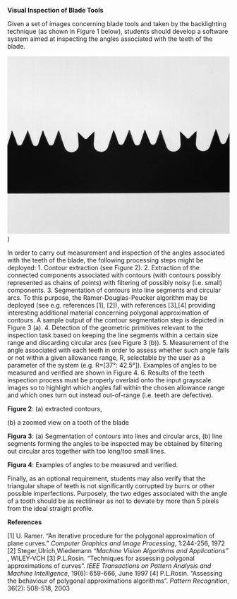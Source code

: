 **Visual Inspection of Blade Tools**

Given a set of images concerning blade tools and taken by the backlighting technique (as shown in Figure 1 below), students should develop a software system aimed at inspecting the angles associated with the teeth of the blade.

![Image Alt text](ProjectImages/saw_01.png "Figure 1"))


In order to carry out measurement and inspection of the angles associated with the teeth of the blade, the following processing steps might be deployed:
1\. Contour extraction (see Figure 2).
2\. Extraction of the connected components associated with contours (with contours possibly represented as chains of points) with filtering of possibly noisy (i.e. small) components.
3\. Segmentation of contours into line segments and circular arcs. To this purpose, the Ramer-Douglas-Peucker algorithm may be deployed (see e.g. references [1], [2]), with references [3],[4] providing interesting additional material concerning polygonal approximation of contours. A sample output of the contour segmentation step is depicted in Figure 3 (a).
4\. Detection of the geometric primitives relevant to the inspection task based on keeping the line segments within a certain size range and discarding circular arcs (see Figure 3 (b)).
5\. Measurement of the angle associated with each teeth in order to assess whether such angle falls or not within a given allowance range, R, selectable by the user as a parameter of the system (e.g. R=[37°: 42.5°]). Examples of angles to be measured and verified are shown in Figure 4.
6\. Results of the teeth inspection process must be properly overlaid onto the input grayscale images so to highlight which angles fall within the chosen allowance range and which ones turn out instead out-of-range (i.e. teeth are defective).

**Figure 2**: (a) extracted contours,

(b) a zoomed view on a tooth of the blade

**Figura 3**: (a) Segmentation of contours into lines and circular arcs, (b) line segments forming the angles to be inspected may be obtained by filtering out circular arcs together with too long/too small lines. 

**Figura 4**: Examples of angles to be measured and verified. 

Finally, as an optional requirement, students may also verify that the triangular shape of teeth is not significantly corrupted by burrs or other possible imperfections. Purposely, the two edges associated with the angle of a tooth should be as rectilinear as not to deviate by more than 5 pixels from the ideal straight profile.

**References**

[1] U. Ramer. “An iterative procedure for the polygonal approximation of plane curves.” *Computer Graphics and Image Processing*, 1:244-256, 1972
[2] Steger,Ulrich,Wiedemann *“Machine Vision Algorithms and Applications”* , WILEY-VCH 
[3] P.L.Rosin. “Techniques for assessing polygonal approximations of curves”. *IEEE Transactions on Pattern Analysis and Machine Intelligence*, 19(6): 659-666, June 1997
[4] P.L.Rosin. “Assessing the behaviour of polygonal approximations algorithms”. *Pattern Recognition*, 36(2): 508-518, 2003
